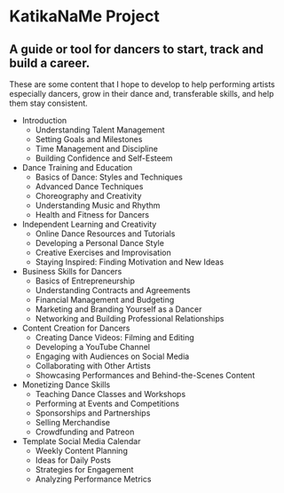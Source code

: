 # KatikaNaMe Project
## A guide or tool for dancers to start, track and build a career.
These are some content that I hope to develop to help performing artists especially dancers, grow in their dance and, transferable skills, and help them stay consistent. 

- Introduction
  - Understanding Talent Management
  - Setting Goals and Milestones
  - Time Management and Discipline
  - Building Confidence and Self-Esteem
- Dance Training and Education
  - Basics of Dance: Styles and Techniques
  - Advanced Dance Techniques
  - Choreography and Creativity
  - Understanding Music and Rhythm
  - Health and Fitness for Dancers
- Independent Learning and Creativity
  - Online Dance Resources and Tutorials
  - Developing a Personal Dance Style
  - Creative Exercises and Improvisation
  - Staying Inspired: Finding Motivation and New Ideas
- Business Skills for Dancers
  - Basics of Entrepreneurship
  - Understanding Contracts and Agreements
  - Financial Management and Budgeting
  - Marketing and Branding Yourself as a Dancer
  - Networking and Building Professional Relationships
- Content Creation for Dancers
  - Creating Dance Videos: Filming and Editing
  - Developing a YouTube Channel
  - Engaging with Audiences on Social Media
  - Collaborating with Other Artists
  - Showcasing Performances and Behind-the-Scenes Content
- Monetizing Dance Skills
  - Teaching Dance Classes and Workshops
  - Performing at Events and Competitions
  - Sponsorships and Partnerships
  - Selling Merchandise
  - Crowdfunding and Patreon
- Template Social Media Calendar
  - Weekly Content Planning
  - Ideas for Daily Posts
  - Strategies for Engagement
  - Analyzing Performance Metrics

